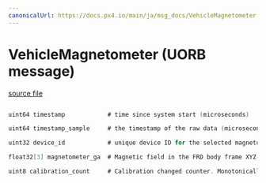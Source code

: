 ```yaml
---
canonicalUrl: https://docs.px4.io/main/ja/msg_docs/VehicleMagnetometer
---
```


# VehicleMagnetometer (UORB message)



[source file](https://github.com/PX4/PX4-Autopilot/blob/release/1.14/msg/VehicleMagnetometer.msg)

```c

uint64 timestamp            # time since system start (microseconds)

uint64 timestamp_sample     # the timestamp of the raw data (microseconds)

uint32 device_id            # unique device ID for the selected magnetometer

float32[3] magnetometer_ga  # Magnetic field in the FRD body frame XYZ-axis in Gauss

uint8 calibration_count     # Calibration changed counter. Monotonically increases whenever calibration changes.

```
